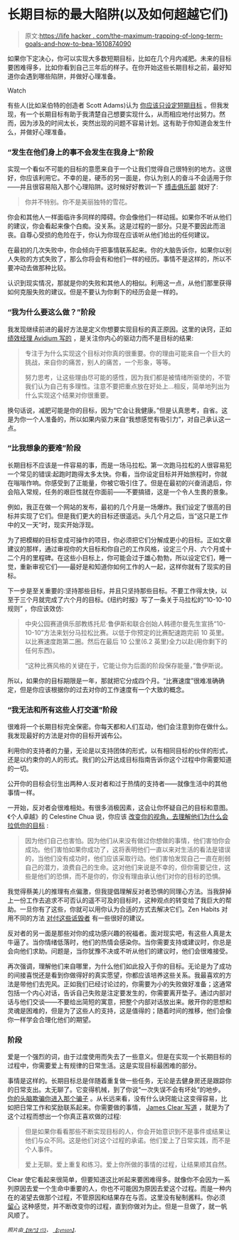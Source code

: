 # 长期目标的最大陷阱(以及如何超越它们)

> 原文:[https://life hacker . com/the-maximum-trapping-of-long-term-goals-and-how-to-bea-1610874090](https://lifehacker.com/the-biggest-pitfalls-of-long-term-goals-and-how-to-bea-1610874090)

如果你下定决心，你可以实现大多数短期目标，比如在几个月内减肥。未来的目标要困难得多，比如你看到自己三年后的样子。在你开始这些长期目标之前，最好知道你会遇到哪些陷阱，并做好心理准备。

Watch

有些人(比如呆伯特的创造者 Scott Adams)认为 [你应该只设定短期目标](https://lifehacker.com/dilberts-scott-adams-on-goals-short-term-is-better-tha-1576764111) 。但我发现，有一个长期目标有助于我清楚自己想要实现什么，从而相应地付出努力。然而，因为涉及的时间太长，突然出现的问题不容易计划。这有助于你知道会发生什么，并做好心理准备。

### **“发生在他们身上的事不会发生在我身上”阶段**

实现一个看似不可能的目标的意愿来自于一个让我们觉得自己很特别的地方。这很好，你应该利用它。不幸的是，硬币的另一面是，你认为别人的奋斗不会适用于你——并且很容易陷入那个心理陷阱。这时候好好教训一下 [搏击俱乐部](http://en.wikipedia.org/wiki/Fight_Club_%28novel%29) 就好了:

> 你并不特别。你不是美丽独特的雪花。

你会和其他人一样面临许多同样的障碍。你会像他们一样动摇。如果你不听从他们的建议，你会看起来像个白痴。没关系。这是过程的一部分。只是不要因此而沮丧。自尊心受损的危险在于，你认为你现在应该听从他们给出的任何建议。

在最初的几次失败中，你会倾向于把事情联系起来。你的大脑告诉你，如果你以别人失败的方式失败了，那么你将会有和他们一样的经历。事情不是这样的，所以不要冲动去做那种比较。

认识到现实情况，那就是你的失败和其他人的相似。利用这一点，从他们那里获得如何克服失败的建议。但是不要认为你剩下的经历会是一样的。

### “我为什么要这么做？”阶段

我发现继续前进的最好方法是定义你想要实现目标的真正原因。这里的诀窍，正如 [绩效经理 Avidium 写的](http://avidium.com/goal-setting/goal-setting-step-4-define-the-compelling-reasons-to-achieve-your-goals/) ，是关注你内心的驱动力而不是目标的结果:

> 专注于为什么实现这个目标对你真的很重要。你的理由可能来自一个巨大的挑战，来自你的痛苦，别人的痛苦，一个形象，等等。
> 
> 努力思考，让这些理由尽可能的感性，因为我们都是被情绪所驱使的，不管我们认为自己有多理性。注意不要把重点放在好处上...相反，简单地列出为什么实现这个结果对你很重要。

换句话说，减肥可能是你的目标，因为“它会让我健康。”但是认真思考，自省。这是为你一个人准备的，所以如果内驱力来自“我想感觉有吸引力”，对自己承认这一点。

### **“比我想象的要难”阶段**

长期目标不应该是一件容易的事，而是一场马拉松。第一次跑马拉松的人很容易犯一个常见的错误:起跑时跑得太多太快。你看，当你设定目标并开始旅程时，你就在嗡嗡作响。你感受到了正能量，你被它吸引住了。但是在最初的兴奋消退后，你会陷入常规，任务的艰巨性就在你面前——不要搞错，这是一个令人生畏的景象。

例如，我正在做一个网站的发布，最初的几个月是一场爆炸。我们设定了很高的目标并实现了它们。但是我们更大的目标还很遥远。头几个月之后，当“这只是工作中的又一天”时，现实开始浮现。

为了把模糊的目标变成可操作的项目，你必须把它们分解成更小的目标。正如文章建议的那样，通过审视你的大目标和你自己的工作风格，设定三个月、六个月或十二个月的里程碑。在这些小目标上，你可能会过于雄心勃勃，所以设定它们，睡一觉，重新审视它们——最好是和知道你如何工作的人一起，这样你就有了现实的目标。

下一步是至关重要的:坚持那些目标，并且只坚持那些目标。不要工作得太快，以至于三个月就完成了六个月的目标。《纽约时报》写了一条关于马拉松的“10-10-10 规则” ，你应该效仿:

> 中央公园赛道俱乐部教练托尼·鲁伊斯和联合创始人韩德尔曼先生宣扬“10-10-10”方法来划分马拉松比赛。以低于你预定的比赛配速跑完前 10 英里。以比赛速度跑第二圈。然后在最后 10 公里(6.2 英里)全力以赴(用你剩下的任何东西)。
> 
> “这种比赛风格的关键在于，它能让你为后面的阶段保存能量，”鲁伊斯说。

所以，如果你的目标期限是一年，那就把它分成四个月。“比赛速度”很难准确确定，但是你应该根据你的过去对你的工作速度有一个大致的概念。

### **“我无法和所有这些人打交道”阶段**

很难将一个长期目标完全保密。你每天都和人们互动，他们会注意到你在做什么。我发现最好的方法是对你的目标开诚布公。

利用你的支持者的力量，无论是以支持团体的形式，以有相同目标的伙伴的形式，还是以约束你的人的形式。我们的公开达成目标指南告诉你这个过程中你需要知道的一切。

公开你的目标会衍生出两种人:反对者和过于热情的支持者——就像生活中的其他事情一样。

一开始，反对者会很难相处。有很多消极因素，这会让你怀疑自己的目标和意图。《个人卓越》的 Celestine Chua 说，你应该 [改变你的视角，去理解他们为什么会拉低你的目标](http://personalexcellence.co/blog/naysayers/) :

> 因为他们自己也害怕。因为他们从来没有做过你想做的事情，他们害怕你会成功。他们害怕如果你成功了，这将表明他们一直以来对生活的看法是错误的，当他们没有成功时，他们应该采取行动。他们害怕发现自己一直在削弱自己的潜力，浪费自己的生命。这对他们来说是不幸的，但你需要记住，这些是他们的恐惧，而不是你的，你没有理由承认他们对你的目标的恐惧。

我觉得蔡美儿的推理有点偏激，但我提倡理解反对者恐惧的同理心方法。当我辞掉上一份工作去追求不可否认的遥不可及的目标时，这种观点的转变给了我巨大的帮助。一旦你有了这些，你就可以用你认为合适的方式去解决它们。Zen Habits 对用不同的方法 [对付这些诋毁者](http://zenhabits.net/best-8-ways-to-deal-with-detractors/) 有一些很好的建议。

反对者的另一面是那些对你的成功感兴趣的祝福者。面对现实吧，有这些人真是太牛逼了。当你情绪低落时，他们的热情会感染你。当你需要支持或建议时，你总是会向他们求助。问题是，当你犹豫不决或不听从他们的建议时，他们会很难接受。

再次强调，理解他们来自哪里，为什么他们如此投入于你的目标。无论是为了成功的间接喜悦还是看到你做得好的真实愿望，你都应该培养这些关系。我最喜欢的方法是带他们去兜风。正如我们已经讨论过的，你需要为小的失败做好准备；这通常包括一个内心对话，告诉自己失败是注定要发生的，你需要离开垫子。通过内部对话与他们交谈——不要给出简短的寓意，把整个内部对话放出来。敞开你的思想和灵魂是困难的，但是为了这些人的支持，这是值得的；随着时间的推移，他们会像你一样学会合理化他们的期望。

### **阶段**

爱是一个强烈的词，由于过度使用而失去了一些意义。但是在实现一个长期目标的过程中，你需要爱上有规律的日常生活。这是实现目标最困难的部分。

事情是这样的。长期目标总是伴随着重复做一些任务，无论是去健身房还是跟踪你的日常支出。太无聊了。它变得机械，到了你说“一次失误不会有坏处”的地步。 [你的头脑欺骗你进入那个骗子](https://lifehacker.com/how-our-brains-stop-us-from-achieving-our-goals-and-ho-5928698) 。从长远来看，没有什么诀窍能让这变得容易，比如把日常工作和奖励联系起来。你需要做的事情， [James Clear 写道](http://lifehacker.com/how-to-stay-focused-when-you-get-bored-working-toward-y-1547319504) ，就是为了这个过程而想出一个你真正喜欢做的过程:

> 但是如果你看看那些不断实现目标的人，你会开始意识到不是事件或结果让他们与众不同。这是他们对这个过程的承诺。他们爱上了日常实践，而不是个人事件。
> 
> 爱上无聊。爱上重复和练习。爱上你所做的事情的过程，让结果顺其自然。

Clear 使它看起来很简单，但要知道这比听起来要困难得多。就像你不会因为一系列原因去爱一个生命中重要的人，你也不可能因为原因去爱这个过程。而是一种内在的渴望去做那个过程，不管原因和结果存在与否。这里没有秘制酱料。你必须 [留心](https://lifehacker.com/what-is-mindfulness-and-why-is-everyone-talking-abo-1502693174) 这种感觉，并不断改变你的过程，直到你做对为止。但是一旦做了，就一帆风顺了。

*<small>照片由</small>*[*<small><small>【快门】t13</small></small>*](http://www.shutterstock.com/pic.mhtml?id=158407862&src=id)<small>， <small></small> [*<small>【cynson】</small>*](https://www.flickr.com/photos/78175702@N05/7165504108/)<small>，</small></small>